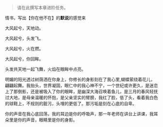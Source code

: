 >请在此撰写本章进阶任务。


情书，写出【你在他不在】的**默说**的感觉来

大风起兮，天地动。

大风起兮，头发飞。

大风起兮，火在燃。

大风起兮，你回眸。

头发共天地一起飞舞，火焰在眼眸中点亮。

明媚的阳光透过树荫洒在你身上，你修长的身影刻在了我心里,蝴蝶萦绕着花儿，翩翩起舞。我抬头，世界凝固，眼仁中的我心神不宁，一个世纪或许更久，是迷恋上了那倒影，还是被吸入了你的眼眸，是幽深大海召唤着鱼儿，是三月的春风轻抚过大地，是母亲温暖的怀抱，是父亲坚实的臂膀，我红了脸，低了头，看着我白色的球鞋上，不规则的脏污，头埋的更低了。那污垢是刻在心底的自卑。

你的声音在我心底回荡，我的耳边是你的呼吸声，那一年老师在讲台上讲课，我耳朵里是你的声音，眼睛里是你的身影。

